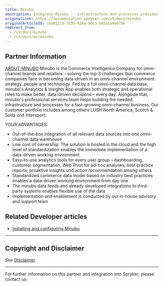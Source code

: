```yaml
---
title: Minubo
description: Integrate Minubo -  infrastructure and processes provider for a fast-growing omnichannel business.
originalLink: https://documentation.spryker.com/v5/docs/minubo
originalArticleId: cba81215-7235-420a-90c3-b05a1a9b679e
redirect_from:
  - /v5/docs/minubo
  - /v5/docs/en/minubo
---
```


## Partner Information
 [ABOUT MINUBO](https://www.minubo.com/)
Minubo is the Commerce Intelligence Company for omni-channel brands and retailers – solving the top 3 challenges that commerce companies face in becoming data-driven in an omni-channel environment: strategy, people and technology. Fed by a full omni-channel data base, minubo's Analytics & Insights App enables both strategic and operational roles to make better, data-driven decisions – every day. Alongside that, minubo's professional services team helps building the needed infrastructure and processes for a fast-growing omni-channel business. Our customer portfolio includes among others LUSH North America, Scotch & Soda und Intersport.

YOUR ADVANTAGES:

* Out-of-the-box integration of all relevant data sources into one omni-channel data warehouse
* Low cost of ownership: The solution is hosted in the cloud and the high level of standardization enables the immediate implementation of a data-driven working environment
* Easy-to-use analytics tools for every user group – dashboarding, customer segmentation, Web Pivot for ad-hoc analyses, best practice reports, proaktive insights und action recommendation among others
* Standardized commerce data model based on industry best practices enables a data-driven working environment from day one
* The minubo data feeds and already developed integrations to third-party systems enables flexible use of the data
* Implementation and enablement is conducted by our in-house advisory and support team

## Related Developer articles

* [Installing and configuring Minubo](/docs/scos/dev/technology-partner-guides/{{page.version}}/marketing-and-conversion/analytics/installing-and-configuring-minubo.html)

---

## Copyright and Disclaimer

See [Disclaimer](https://github.com/spryker/spryker-documentation).

---
For further information on this partner and integration into Spryker, please contact us.

<div class="hubspot-form js-hubspot-form" data-portal-id="2770802" data-form-id="163e11fb-e833-4638-86ae-a2ca4b929a41" id="hubspot-1"></div>
